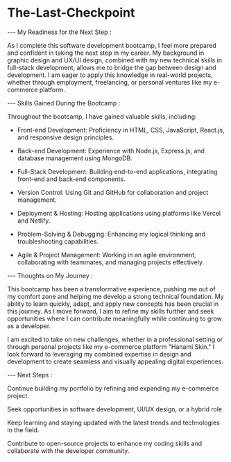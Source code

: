 # The-Last-Checkpoint

--- My Readiness for the Next Step :

As I complete this software development bootcamp, I feel more prepared and confident in taking the next step in my career. My background in graphic design and UX/UI design, combined with my new technical skills in full-stack development, allows me to bridge the gap between design and development. I am eager to apply this knowledge in real-world projects, whether through employment, freelancing, or personal ventures like my e-commerce platform.

--- Skills Gained During the Bootcamp :

Throughout the bootcamp, I have gained valuable skills, including:

* Front-end Development: Proficiency in HTML, CSS, JavaScript, React.js, and responsive design principles.

* Back-end Development: Experience with Node.js, Express.js, and database management using MongoDB.

* Full-Stack Development: Building end-to-end applications, integrating front-end and back-end components.

* Version Control: Using Git and GitHub for collaboration and project management.

* Deployment & Hosting: Hosting applications using platforms like Vercel and Netlify.

* Problem-Solving & Debugging: Enhancing my logical thinking and troubleshooting capabilities.

* Agile & Project Management: Working in an agile environment, collaborating with teammates, and managing projects effectively.

--- Thoughts on My Journey :

This bootcamp has been a transformative experience, pushing me out of my comfort zone and helping me develop a strong technical foundation. My ability to learn quickly, adapt, and apply new concepts has been crucial in this journey. As I move forward, I aim to refine my skills further and seek opportunities where I can contribute meaningfully while continuing to grow as a developer.

I am excited to take on new challenges, whether in a professional setting or through personal projects like my e-commerce platform "Hanami Skin." I look forward to leveraging my combined expertise in design and development to create seamless and visually appealing digital experiences.

--- Next Steps :

Continue building my portfolio by refining and expanding my e-commerce project.

Seek opportunities in software development, UI/UX design, or a hybrid role.

Keep learning and staying updated with the latest trends and technologies in the field.

Contribute to open-source projects to enhance my coding skills and collaborate with the developer community.
